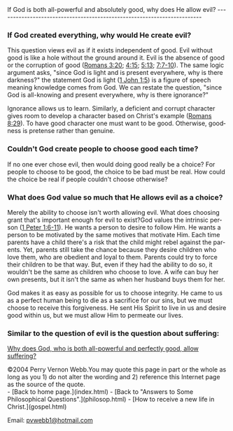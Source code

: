  <head> <title>(PVW) Why evil?</title> <meta content="IE=9" http-equiv="X-UA-Compatible"></meta> <link href="css/page_style.css" rel="stylesheet" type="text/css"></link> </head><body lang="EN-US"><div class="page_style"> If God is both all-powerful and absolutely good, why does He allow evil?
------------------------------------------------------------------------

### If God created everything, why would He create evil?

This question views evil as if it exists independent of good. Evil without good is like a hole without the ground around it. Evil is the absence of good or the corruption of good ([Romans 3:20](http://www.biblegateway.com/cgi-bin/bible?passage=Romans+3:20); [4:15](http://www.biblegateway.com/cgi-bin/bible?passage=Romans+4:15); [5:13](http://www.biblegateway.com/cgi-bin/bible?passage=Romans+5:13); [7:7-10](http://www.biblegateway.com/cgi-bin/bible?passage=Romans+7:7-10)). The same logic argument asks, "since God is light and is present everywhere, why is there darkness?" the statement God is light ([1 John 1:5](http://www.biblegateway.com/cgi-bin/bible?passage=1+John+1:5)) is a figure of speech meaning knowledge comes from God. We can restate the question, "since God is all-knowing and present everywhere, why is there ignorance?"

Ignorance allows us to learn. Similarly, a deficient and corrupt character gives room to develop a character based on Christ's example ([Romans 8:29](http://www.biblegateway.com/cgi-bin/bible?passage=Romans+8:29)). To have good character one must want to be good. Otherwise, goodness is pretense rather than genuine.

### Couldn't God create people to choose good each time?

If no one ever chose evil, then would doing good really be a choice? For people to choose to be good, the choice to be bad must be real. How could the choice be real if people couldn't choose otherwise?

### What does God value so much that He allows evil as a choice?

Merely the ability to choose isn't worth allowing evil. What does choosing grant that's important enough for evil to exist?God values the intrinsic person ([1 Peter 1:6-11](http://www.biblegateway.com/cgi-bin/bible?passage=1+Peter+1:6-11)). He wants a person to desire to follow Him. He wants a person to be motivated by the same motives that motivate Him. Each time parents have a child there's a risk that the child might rebel against the parents. Yet, parents still take the chance because they desire children who love them, who are obedient and loyal to them. Parents could try to force their children to be that way. But, even if they had the ability to do so, it wouldn't be the same as children who choose to love. A wife can buy her own presents, but it isn't the same as when her husband buys them for her.

God makes it as easy as possible for us to choose integrity. He came to us as a perfect human being to die as a sacrifice for our sins, but we must choose to receive this forgiveness. He sent His Spirit to live in us and desire good within us, but we must allow Him to permeate our lives.

### Similar to the question of evil is the question about suffering:

[Why does God, who is both all-powerful and perfectly good, allow suffering?](suffering.html)

<div class="copy">©2004 Perry Vernon Webb.You may quote this page in part or the whole as long as you
 1) do not alter the wording and
 2) reference this Internet page as the source of the quote.</div> </div>- [Back to home page.](index.html)
- [Back to "Answers to Some Philosophical Questions".](philosop.html)
- [How to receive a new life in Christ.](gospel.html)

Email: [pvwebb1@hotmail.com](mailto:pvwebb1@hotmail.com)

